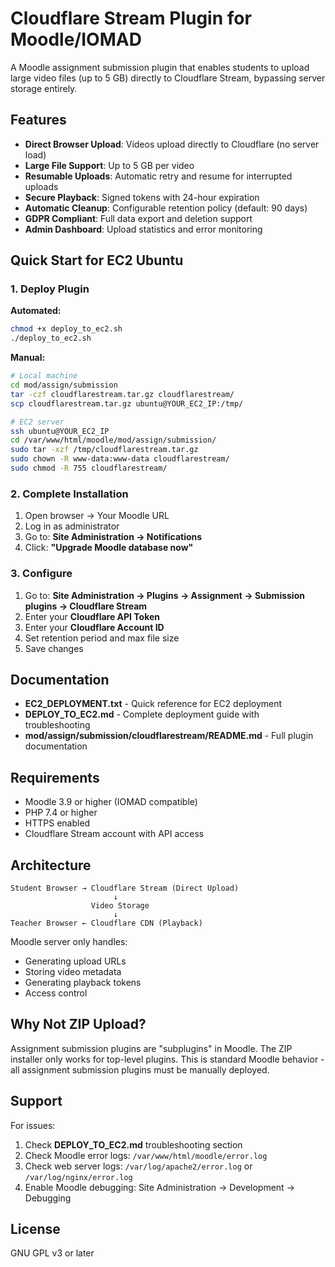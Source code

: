 # Cloudflare Stream Plugin for Moodle/IOMAD

A Moodle assignment submission plugin that enables students to upload large video files (up to 5 GB) directly to Cloudflare Stream, bypassing server storage entirely.

## Features

- **Direct Browser Upload**: Videos upload directly to Cloudflare (no server load)
- **Large File Support**: Up to 5 GB per video
- **Resumable Uploads**: Automatic retry and resume for interrupted uploads
- **Secure Playback**: Signed tokens with 24-hour expiration
- **Automatic Cleanup**: Configurable retention policy (default: 90 days)
- **GDPR Compliant**: Full data export and deletion support
- **Admin Dashboard**: Upload statistics and error monitoring

## Quick Start for EC2 Ubuntu

### 1. Deploy Plugin

**Automated:**
```bash
chmod +x deploy_to_ec2.sh
./deploy_to_ec2.sh
```

**Manual:**
```bash
# Local machine
cd mod/assign/submission
tar -czf cloudflarestream.tar.gz cloudflarestream/
scp cloudflarestream.tar.gz ubuntu@YOUR_EC2_IP:/tmp/

# EC2 server
ssh ubuntu@YOUR_EC2_IP
cd /var/www/html/moodle/mod/assign/submission/
sudo tar -xzf /tmp/cloudflarestream.tar.gz
sudo chown -R www-data:www-data cloudflarestream/
sudo chmod -R 755 cloudflarestream/
```

### 2. Complete Installation

1. Open browser → Your Moodle URL
2. Log in as administrator
3. Go to: **Site Administration → Notifications**
4. Click: **"Upgrade Moodle database now"**

### 3. Configure

1. Go to: **Site Administration → Plugins → Assignment → Submission plugins → Cloudflare Stream**
2. Enter your **Cloudflare API Token**
3. Enter your **Cloudflare Account ID**
4. Set retention period and max file size
5. Save changes

## Documentation

- **EC2_DEPLOYMENT.txt** - Quick reference for EC2 deployment
- **DEPLOY_TO_EC2.md** - Complete deployment guide with troubleshooting
- **mod/assign/submission/cloudflarestream/README.md** - Full plugin documentation

## Requirements

- Moodle 3.9 or higher (IOMAD compatible)
- PHP 7.4 or higher
- HTTPS enabled
- Cloudflare Stream account with API access

## Architecture

```
Student Browser → Cloudflare Stream (Direct Upload)
                       ↓
                  Video Storage
                       ↓
Teacher Browser ← Cloudflare CDN (Playback)
```

Moodle server only handles:
- Generating upload URLs
- Storing video metadata
- Generating playback tokens
- Access control

## Why Not ZIP Upload?

Assignment submission plugins are "subplugins" in Moodle. The ZIP installer only works for top-level plugins. This is standard Moodle behavior - all assignment submission plugins must be manually deployed.

## Support

For issues:
1. Check **DEPLOY_TO_EC2.md** troubleshooting section
2. Check Moodle error logs: `/var/www/html/moodle/error.log`
3. Check web server logs: `/var/log/apache2/error.log` or `/var/log/nginx/error.log`
4. Enable Moodle debugging: Site Administration → Development → Debugging

## License

GNU GPL v3 or later
